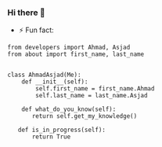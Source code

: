 ### Hi there 👋

<!--
**ahmadasjad/ahmadasjad** is a ✨ _special_ ✨ repository because its `README.md` (this file) appears on your GitHub profile.

Here are some ideas to get you started:

- 🔭 I’m currently working on ...
- 🌱 I’m currently learning ...
- 👯 I’m looking to collaborate on ...
- 🤔 I’m looking for help with ...
- 💬 Ask me about ...
- 📫 How to reach me: ...
- 😄 Pronouns: ...

-->

- ⚡ Fun fact: 
 
 ```python3
 from developers import Ahmad, Asjad
 from about import first_name, last_name
 
 
 class AhmadAsjad(Me):
     def __init__(self):
         self.first_name = first_name.Ahmad
         self.last_name = last_name.Asjad
         
     def what_do_you_know(self):
        return self.get_my_knowledge()
        
    def is_in_progress(self):
        return True
 
 ```
 
